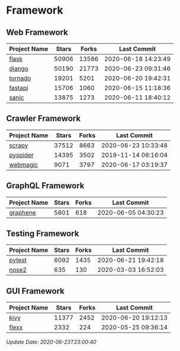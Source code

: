 # Framework

## Web Framework

| Project Name | Stars | Forks | Last Commit |
| ------------ | ----- | ----- | ----------- |
| [flask](https://github.com/pallets/flask) | 50906 | 13586 | 2020-06-18 14:23:49 |
| [django](https://github.com/django/django) | 50190 | 21773 | 2020-06-23 09:31:46 |
| [tornado](https://github.com/tornadoweb/tornado) | 19201 | 5201 | 2020-06-20 19:42:31 |
| [fastapi](https://github.com/tiangolo/fastapi) | 15706 | 1060 | 2020-06-15 11:18:36 |
| [sanic](https://github.com/huge-success/sanic) | 13875 | 1273 | 2020-06-11 18:40:12 |

## Crawler Framework

| Project Name | Stars | Forks | Last Commit |
| ------------ | ----- | ----- | ----------- |
| [scrapy](https://github.com/scrapy/scrapy) | 37512 | 8663 | 2020-06-23 10:33:48 |
| [pyspider](https://github.com/binux/pyspider) | 14395 | 3502 | 2019-11-14 06:16:04 |
| [webmagic](https://github.com/code4craft/webmagic) | 9071 | 3797 | 2020-06-17 03:19:37 |

## GraphQL Framework

| Project Name | Stars | Forks | Last Commit |
| ------------ | ----- | ----- | ----------- |
| [graphene](https://github.com/graphql-python/graphene) | 5801 | 618 | 2020-06-05 04:30:23 |

## Testing Framework

| Project Name | Stars | Forks | Last Commit |
| ------------ | ----- | ----- | ----------- |
| [pytest](https://github.com/pytest-dev/pytest) | 6092 | 1435 | 2020-06-21 19:42:18 |
| [nose2](https://github.com/nose-devs/nose2) | 635 | 130 | 2020-03-03 16:52:03 |

## GUI Framework

| Project Name | Stars | Forks | Last Commit |
| ------------ | ----- | ----- | ----------- |
| [kivy](https://github.com/kivy/kivy) | 11377 | 2452 | 2020-06-20 19:12:13 |
| [flexx](https://github.com/flexxui/flexx) | 2332 | 224 | 2020-05-25 09:36:14 |

*Update Date: 2020-06-23T23:00:40*